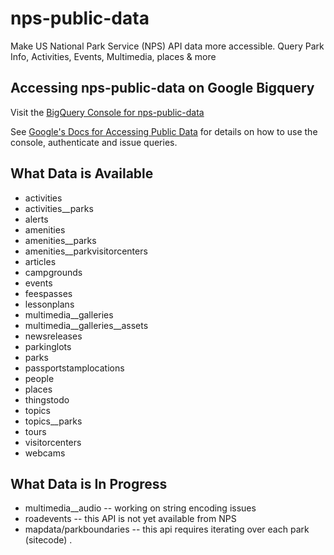 # nps-public-data
Make US National Park Service (NPS) API data more accessible.  Query Park Info, Activities, Events, Multimedia, places &amp; more

## Accessing nps-public-data on Google Bigquery
Visit the [BigQuery Console for nps-public-data](https://console.cloud.google.com/bigquery?hl=en&project=nps-public-data&ws=!1m4!1m3!3m2!1snps-public-data!2snps_public_data) 

See [Google's Docs for Accessing Public Data](https://cloud.google.com/bigquery/public-data/) for details on how to use the console, authenticate and issue queries. 

## What Data is Available
* activities
* activities__parks
* alerts
* amenities
* amenities__parks
* amenities__parkvisitorcenters
* articles
* campgrounds
* events
* feespasses
* lessonplans
* multimedia__galleries
* multimedia__galleries__assets
* newsreleases
* parkinglots
* parks
* passportstamplocations
* people
* places
* thingstodo
* topics
* topics__parks
* tours
* visitorcenters
* webcams

## What Data is In Progress
* multimedia__audio -- working on string encoding issues
* roadevents -- this API is not yet available from NPS
* mapdata/parkboundaries -- this api requires iterating over each park (sitecode) . 


